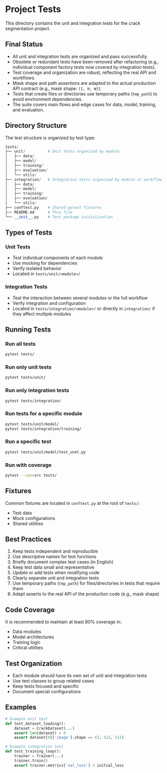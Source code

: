 # Project Tests

This directory contains the unit and integration tests for the crack segmentation project.

## Final Status

- All unit and integration tests are organized and pass successfully.
- Obsolete or redundant tests have been removed after refactoring (e.g., individual component factory tests now covered by integration tests).
- Test coverage and organization are robust, reflecting the real API and workflows.
- Mask shape and path assertions are adapted to the actual production API contract (e.g., mask shape: `(1, H, W)`).
- Tests that create files or directories use temporary paths (`tmp_path`) to avoid environment dependencies.
- The suite covers main flows and edge cases for data, model, training, and evaluation.

## Directory Structure

The test structure is organized by test type:

```python
tests/
├── unit/          # Unit tests organized by module
│   ├── data/
│   ├── model/
│   ├── training/
│   ├── evaluation/
│   └── utils/
├── integration/   # Integration tests organized by module or workflow
│   ├── data/
│   ├── model/
│   ├── training/
│   ├── evaluation/
│   └── utils/
├── conftest.py    # Shared pytest fixtures
├── README.md      # This file
└── __init__.py    # Test package initialization
```

## Types of Tests

### Unit Tests

- Test individual components of each module
- Use mocking for dependencies
- Verify isolated behavior
- Located in `tests/unit/<module>/`

### Integration Tests

- Test the interaction between several modules or the full workflow
- Verify integration and configuration
- Located in `tests/integration/<module>/` or directly in `integration/` if they affect multiple modules

## Running Tests

### Run all tests

```bash
pytest tests/
```

### Run only unit tests

```bash
pytest tests/unit/
```

### Run only integration tests

```bash
pytest tests/integration/
```

### Run tests for a specific module

```bash
pytest tests/unit/model/
pytest tests/integration/training/
```

### Run a specific test

```bash
pytest tests/unit/model/test_unet.py
```

### Run with coverage

```bash
pytest --cov=src tests/
```

## Fixtures

Common fixtures are located in `conftest.py` at the root of `tests/`:

- Test data
- Mock configurations
- Shared utilities

## Best Practices

1. Keep tests independent and reproducible
2. Use descriptive names for test functions
3. Briefly document complex test cases (in English)
4. Keep test data small and representative
5. Update or add tests when modifying code
6. Clearly separate unit and integration tests
7. Use temporary paths (`tmp_path`) for files/directories in tests that require them
8. Adapt asserts to the real API of the production code (e.g., mask shape)

## Code Coverage

It is recommended to maintain at least 80% coverage in:

- Data modules
- Model architectures
- Training logic
- Critical utilities

## Test Organization

- Each module should have its own set of unit and integration tests
- Use test classes to group related cases
- Keep tests focused and specific
- Document special configurations

## Examples

```python
# Example unit test
def test_dataset_loading():
    dataset = CrackDataset(...)
    assert len(dataset) > 0
    assert dataset[0]['image'].shape == (3, 512, 512)

# Example integration test
def test_training_loop():
    trainer = Trainer(...)
    trainer.train()
    assert trainer.metrics['val_loss'] < initial_loss
```

